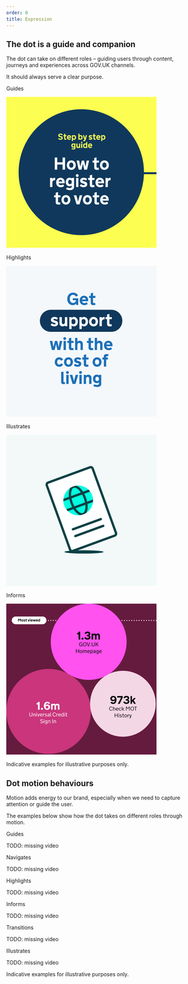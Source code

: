 ```yaml
---
order: 0
title: Expression
---
```


## The dot is a guide and companion

The dot can take on different roles – guiding users through content, journeys and experiences across GOV.UK channels.

It should always serve a clear purpose.

Guides

![TODO](./expression-guides.png)

Highlights

![TODO](./expression-highlights.png)

Illustrates

![TODO](./expression-illustrates.png)

Informs

![TODO](./expression-informs.png)

Indicative examples for illustrative purposes only.

## Dot motion behaviours

Motion adds energy to our brand, especially when we need to capture attention or guide the user.

The examples below show how the dot takes on different roles through motion.

Guides

TODO: missing video

Navigates

TODO: missing video

Highlights

TODO: missing video

Informs

TODO: missing video

Transitions

TODO: missing video

Illustrates

TODO: missing video

Indicative examples for illustrative purposes only.
